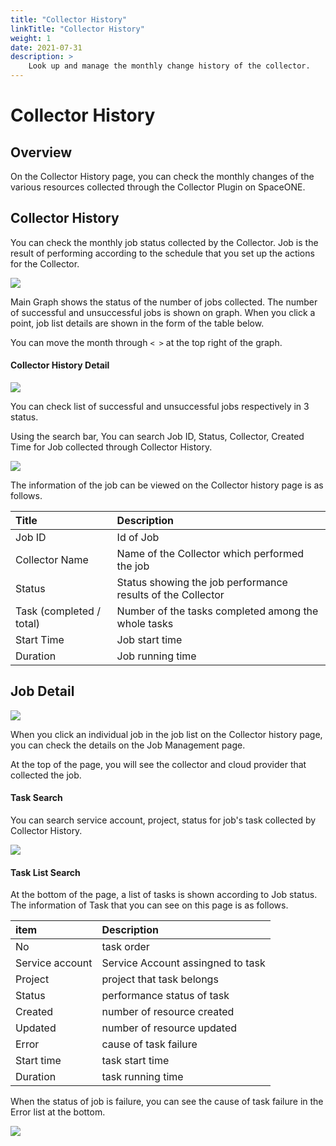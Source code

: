 ```yaml
---
title: "Collector History"
linkTitle: "Collector History"
weight: 1
date: 2021-07-31
description: >
    Look up and manage the monthly change history of the collector.
---
```


# Collector History

## Overview

On the Collector History page, you can check the monthly changes of the various resources collected
through the Collector Plugin on SpaceONE.

## Collector History

You can check the monthly job status collected by the Collector. Job is the result of performing according to the schedule that you set up the actions for the Collector.

![](/docs/using_spaceone_console/admin_guide/management/collector-history_img/collector-history_image_01.png)

Main Graph shows the status of the number of jobs collected. The number of successful and unsuccessful jobs is shown on graph. When you click a point, job list details are shown in the form of the table below.

You can move the month through `< >` at the top right of the graph.

#### Collector History Detail

![](/docs/using_spaceone_console/admin_guide/management/collector-history_img/collector-history_image_02.png)

 You can check list of successful and unsuccessful jobs respectively in 3 status. 

Using the search bar, You can search Job ID, Status, Collector, Created Time for Job collected through Collector History.

![](/docs/using_spaceone_console/admin_guide/management/collector-history_img/collector-history_image_03.png)

The information of the job can be viewed on the Collector history page is as follows.

| Title | Description |
| :--- | :--- |
| Job ID | Id of Job |
| Collector Name | Name of the Collector which performed the job |
| Status | Status showing the job performance results of the Collector  |
| Task \(completed / total\) | Number of the tasks completed among the whole tasks |
| Start Time | Job start time |
| Duration | Job running time |



## Job Detail

![](/docs/using_spaceone_console/admin_guide/management/collector-history_img/collector-history_image_04.png)

When you click an individual job in the job list on the Collector history page, you can check the details on the Job Management page.

At the top of the page, you will see the collector and cloud provider that collected the job.


#### Task Search

You can search service account, project, status for job's task collected by Collector History.

![](/docs/using_spaceone_console/admin_guide/management/collector-history_img/collector-history_image_05.png)

#### 

#### Task List Search

At the bottom of the page, a list of tasks is shown according to Job status. The information of Task that you can see on this page is as follows.

| item | Description |
| :--- | :--- |
| No | task order |
| Service account | Service Account assingned to task |
| Project | project that task belongs |
| Status | performance status of task |
| Created | number of resource created |
| Updated | number of resource updated |
| Error | cause of task failure |
| Start time | task start time  |
| Duration | task running time |

When the status of job is failure, you can see the cause of task failure in the Error list at the bottom.

![](/docs/using_spaceone_console/admin_guide/management/collector-history_img/collector-history_image_06.png)



